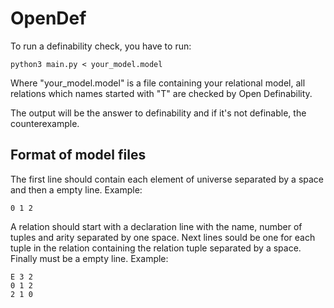# OpenDef

To run a definability check, you have to run:

```python3 main.py < your_model.model```

Where "your_model.model" is a file containing your relational model, all relations which names started with "T" are checked by Open Definability.

The output will be the answer to definability and if it's not definable, the counterexample.


## Format of model files

The first line should contain each element of universe separated by a space and then a empty line. Example:

```
0 1 2

```

A relation should start with a declaration line with the name, number of tuples and arity separated by one space. Next lines sould be one for each tuple in the relation containing the relation tuple separated by a space. Finally must be a empty line. Example:

```
E 3 2
0 1 2
2 1 0

```
